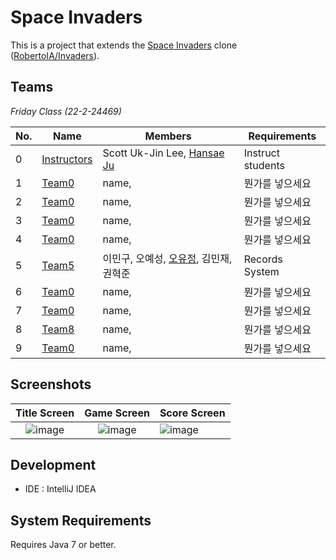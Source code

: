 # Space Invaders

This is a project that extends the [Space Invaders](https://en.wikipedia.org/wiki/Space_Invaders) clone ([RobertoIA/Invaders](https://github.com/RobertoIA/Invaders)).

## Teams
_Friday Class (22-2-24469)_

| No. | Name        | Members                     | Requirements      |   
|-----|-------------|-----------------------------|-------------------|
| 0   | [Instructors](teams/instructors.md) | Scott Uk-Jin Lee, [Hansae Ju](https://github.com/Verssae/Verssae) | Instruct students |  
| 1   |[Team0](teams/team0.md)    | name,           | 뭔가를 넣으세요 |
| 2   |[Team0](teams/team0.md)    | name,           | 뭔가를 넣으세요 |
| 3   |[Team0](teams/team0.md)    | name,           | 뭔가를 넣으세요 |
| 4   |[Team0](teams/team0.md)    | name,           | 뭔가를 넣으세요 |
| 5   |[Team5](teams/team5.md)    | 이민구, 오예성, [오유정](https://github.com/21yuyu99/21yuyu99.git), 김민재, 권혁준           | Records System |
| 6   |[Team0](teams/team0.md)    | name,           | 뭔가를 넣으세요 |
| 7   |[Team0](teams/team0.md)    | name,           | 뭔가를 넣으세요 |
| 8   |[Team8](teams/team8.md)    | name,           | 뭔가를 넣으세요 |
| 9   |[Team0](teams/team0.md)    | name,           | 뭔가를 넣으세요 |


## Screenshots
 

Title Screen               |  Game Screen              | Score Screen
:-------------------------:|:-------------------------:|:---------
![image](https://user-images.githubusercontent.com/69495129/136980139-7ad6adab-3f11-4711-b0a6-341080aa3361.png)   |  ![image](https://user-images.githubusercontent.com/69495129/136980236-c5d9ef85-f09a-47a7-b9d9-948f7b624002.png)|![image](https://user-images.githubusercontent.com/69495129/136980681-93dcadaf-08cb-48d8-90c9-68c651a115c9.png)


## Development

- IDE : IntelliJ IDEA


## System Requirements
Requires Java 7 or better.